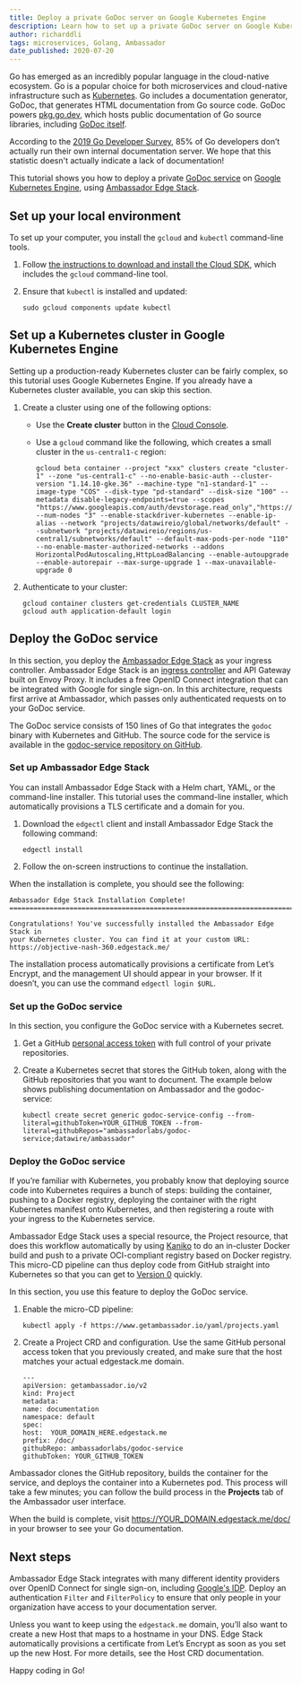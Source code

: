 ```yaml
---
title: Deploy a private GoDoc server on Google Kubernetes Engine
description: Learn how to set up a private GoDoc server on Google Kubernetes Engine.
author: richarddli
tags: microservices, Golang, Ambassador
date_published: 2020-07-20
---
```


Go has emerged as an incredibly popular language in the cloud-native ecosystem. Go is a popular choice for both microservices and cloud-native infrastructure
such as [Kubernetes](https://kubernetes.io). Go includes a documentation generator, GoDoc, that generates HTML documentation from Go source code. GoDoc powers
[pkg.go.dev](https://pkg.go.dev/), which hosts public documentation of Go source libraries, including
[GoDoc itself](https://pkg.go.dev/golang.org/x/tools/cmd/godoc?tab=doc). 

According to the [2019 Go Developer Survey](https://blog.golang.org/survey2019-results), 85% of Go developers don’t actually run their own internal documentation 
server. We hope that this statistic doesn't actually indicate a lack of documentation!

This tutorial shows you how to deploy a private [GoDoc service](https://github.com/ambassadorlabs/godoc-service) on
[Google Kubernetes Engine](https://cloud.google.com/kubernetes-engine/), using [Ambassador Edge Stack](https://www.getambassador.io).

## Set up your local environment

To set up your computer, you install the `gcloud` and `kubectl` command-line tools.

1.  Follow [the instructions to download and install the Cloud SDK](https://cloud.google.com/sdk/downloads), which includes the `gcloud` command-line tool.
1.  Ensure that `kubectl` is installed and updated:

        sudo gcloud components update kubectl

## Set up a Kubernetes cluster in Google Kubernetes Engine

Setting up a production-ready Kubernetes cluster can be fairly complex, so this tutorial uses Google Kubernetes Engine. If you already have a Kubernetes cluster 
available, you can skip this section.

1.  Create a cluster using one of the following options:

    - Use the **Create cluster** button in the [Cloud Console](https://console.cloud.google.com/kubernetes).
    - Use a `gcloud` command like the following, which creates a small cluster in the `us-central1-c` region:

          gcloud beta container --project "xxx" clusters create "cluster-1" --zone "us-central1-c" --no-enable-basic-auth --cluster-version "1.14.10-gke.36" --machine-type "n1-standard-1" --image-type "COS" --disk-type "pd-standard" --disk-size "100" --metadata disable-legacy-endpoints=true --scopes "https://www.googleapis.com/auth/devstorage.read_only","https://www.googleapis.com/auth/logging.write","https://www.googleapis.com/auth/monitoring","https://www.googleapis.com/auth/servicecontrol","https://www.googleapis.com/auth/service.management.readonly","https://www.googleapis.com/auth/trace.append" --num-nodes "3" --enable-stackdriver-kubernetes --enable-ip-alias --network "projects/datawireio/global/networks/default" --subnetwork "projects/datawireio/regions/us-central1/subnetworks/default" --default-max-pods-per-node "110" --no-enable-master-authorized-networks --addons HorizontalPodAutoscaling,HttpLoadBalancing --enable-autoupgrade --enable-autorepair --max-surge-upgrade 1 --max-unavailable-upgrade 0

1.  Authenticate to your cluster:

        gcloud container clusters get-credentials CLUSTER_NAME
        gcloud auth application-default login

## Deploy the GoDoc service

In this section, you deploy the [Ambassador Edge Stack](https://www.getambassador.io) as your ingress controller. Ambassador Edge Stack is an
[ingress controller](https://www.getambassador.io/learn/kubernetes-glossary/ingress-controller/) and API Gateway built on Envoy Proxy. It includes a free OpenID
Connect integration that can be integrated with Google for single sign-on. In this architecture, requests first arrive at Ambassador, which passes only 
authenticated requests on to your GoDoc service.

The GoDoc service consists of 150 lines of Go that integrates the `godoc` binary with Kubernetes and GitHub. The source code for the service is available in the 
[godoc-service repository on GitHub](https://github.com/ambassadorlabs/godoc-service). 

### Set up Ambassador Edge Stack

You can install Ambassador Edge Stack with a Helm chart, YAML, or the command-line installer. This tutorial uses the command-line installer, which automatically 
provisions a TLS certificate and a domain for you.

1.  Download the `edgectl` client and install Ambassador Edge Stack the following command:

        edgectl install

1.  Follow the on-screen instructions to continue the installation.

When the installation is complete, you should see the following:
    
    Ambassador Edge Stack Installation Complete!
    ========================================================================
        
    Congratulations! You've successfully installed the Ambassador Edge Stack in
    your Kubernetes cluster. You can find it at your custom URL:
    https://objective-nash-360.edgestack.me/

The installation process automatically provisions a certificate from Let’s Encrypt, and the management UI should appear in your browser. If it doesn’t, you
can use the command `edgectl login $URL`. 

### Set up the GoDoc service

In this section, you configure the GoDoc service with a Kubernetes secret.

1.  Get a GitHub [personal access token](https://help.github.com/en/github/authenticating-to-github/creating-a-personal-access-token-for-the-command-line) with 
    full control of your private repositories.

1.  Create a Kubernetes secret that stores the GitHub token, along with the GitHub repositories that you want to document. The example below shows publishing 
    documentation on Ambassador and the godoc-service:

        kubectl create secret generic godoc-service-config --from-literal=githubToken=YOUR_GITHUB_TOKEN --from-literal=githubRepos="ambassadorlabs/godoc-service;datawire/ambassador"

### Deploy the GoDoc service

If you’re familiar with Kubernetes, you probably know that deploying source code into Kubernetes requires a bunch of steps: building the container, pushing to a 
Docker registry, deploying the container with the right Kubernetes manifest onto Kubernetes, and then registering a route with your ingress to the Kubernetes 
service. 

Ambassador Edge Stack uses a special resource, the Project resource, that does this workflow automatically by using
[Kaniko](https://github.com/GoogleContainerTools/kaniko) to do an in-cluster Docker build and push to a private OCI-compliant registry based on Docker registry.
This micro-CD pipeline can thus deploy code from GitHub straight into Kubernetes so that you can get to
[Version 0](http://getambassador.io/learn/kubernetes-glossary/version-0/) quickly. 

In this section, you use this feature to deploy the GoDoc service.

1.  Enable the micro-CD pipeline:

        kubectl apply -f https://www.getambassador.io/yaml/projects.yaml

1.  Create a Project CRD and configuration. Use the same GitHub personal access token that you previously created, and make sure that the host matches your 
    actual edgestack.me domain.

        ---
        apiVersion: getambassador.io/v2
        kind: Project
        metadata:
        name: documentation
        namespace: default
        spec:
        host:  YOUR_DOMAIN_HERE.edgestack.me
        prefix: /doc/
        githubRepo: ambassadorlabs/godoc-service
        githubToken: YOUR_GITHUB_TOKEN

Ambassador clones the GitHub repository, builds the container for the service, and deploys the container into a Kubernetes pod. This process will take a few 
minutes; you can follow the build process in the **Projects** tab of the Ambassador user interface.

When the build is complete, visit https://YOUR_DOMAIN.edgestack.me/doc/ in your browser to see your Go documentation.

## Next steps

Ambassador Edge Stack integrates with many different identity providers over OpenID Connect for single sign-on, including
[Google's IDP](https://www.getambassador.io/docs/latest/howtos/sso/google/). Deploy an authentication `Filter` and `FilterPolicy` to ensure that only people in 
your organization have access to your documentation server.

Unless you want to keep using the `edgestack.me` domain, you’ll also want to create a new Host that maps to a hostname in your DNS. Edge Stack automatically 
provisions a certificate from Let’s Encrypt as soon as you set up the new Host. For more details, see the Host CRD documentation.

Happy coding in Go!
